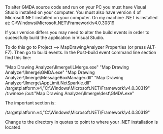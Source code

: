 To alter GMDA source code and run on your PC you must have Visual Studio installed on your computer.
You must also have version 4 of Microsoft.NET installed on your computer. On my machine .NET is installed at:
C:\Windows\Microsoft.NET\Framework\v4.0.30319

If your version differs you may need to alter the build events in order to sucessfully build the application in Visual Studio.

To do this go to Project --> MapDrawingAnalyzer Properties (or press ALT-F7).
Then go to build events. In the Post-build event command line section find this line:

"Map Drawing Analyzer\Ilmerge\ILMerge.exe" "Map Drawing Analyzer\Ilmerge\GMDA.exe" "Map Drawing Analyzer\Ilmerge\MessageBoxManager.dll" "Map Drawing Analyzer\Ilmerge\AppLimit.NetSparkle.dll" /targetplatform:v4,"C:\Windows\Microsoft.NET\Framework\v4.0.30319" /t:winexe /out:"Map Drawing Analyzer\Ilmerge\dest\GMDA.exe"

The important section is:

/targetplatform:v4,"C:\Windows\Microsoft.NET\Framework\v4.0.30319"

Change to the directory in quotes to point to where your .NET installation is located.